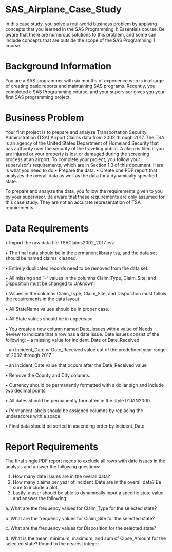 # SAS_Airplane_Case_Study
In this case study, you solve a real-world business problem by applying concepts that you learned in the SAS Programming 1: Essentials course. Be aware that there are numerous solutions to this problem, and some can include concepts that are outside the scope of the SAS Programming 1 course.

# Background Information
You are a SAS programmer with six months of experience who is in charge of creating basic reports and maintaining SAS programs. Recently, you completed a SAS Programming course, and your supervisor gives you your first SAS programming project.

# Business Problem
Your first project is to prepare and analyze Transportation Security Administration (TSA) Airport Claims data from 2002 through 2017. The TSA is an agency of the United States Department of Homeland Security that has authority over the security of the traveling public. A claim is filed if you are injured or your property is lost or damaged during the screening process at an airport. To complete your project, you follow your supervisor's requirements, which are in Section 1.3 of this document. Here is what you need to do
• Prepare the data.
• Create one PDF report that analyzes the overall data as well as the data for a dynamically specified state.


To prepare and analyze the data, you follow the requirements given to you by your supervisor. Be aware that these requirements are only assumed for this case study. They are not an accurate representation of TSA requirements.

# Data Requirements
• Import the raw data file TSAClaims2002_2017.csv. 

• The final data should be in the permanent library tsa, and the data set should be named claims_cleaned. 

• Entirely duplicated records need to be removed from the data set.

• All missing and “-“ values in the columns Claim_Type, Claim_Site, and Disposition must be changed to Unknown. 

• Values in the columns Claim_Type, Claim_Site, and Disposition must follow the requirements in the data layout.

• All StateName values should be in proper case.

• All State values should be in uppercase.

• You create a new column named Date_Issues with a value of Needs Review to indicate that a row has a date issue. Date issues consist of the following:
 – a missing value for Incident_Date or Date_Received
 
 – an Incident_Date or Date_Received value out of the predefined year range of 2002 through 2017
 
 – an Incident_Date value that occurs after the Date_Received value
 
• Remove the County and City columns.

• Currency should be permanently formatted with a dollar sign and include two decimal points.

• All dates should be permanently formatted in the style 01JAN2000.

• Permanent labels should be assigned columns by replacing the underscores with a space. 

• Final data should be sorted in ascending order by Incident_Date.

# Report Requirements
The final single PDF report needs to exclude all rows with date issues in the analysis and answer the following questions:
1. How many date issues are in the overall data?
2. How many claims per year of Incident_Date are in the overall data? Be sure to include a plot.
3. Lastly, a user should be able to dynamically input a specific state value and answer the following:

 a. What are the frequency values for Claim_Type for the selected state?
 
 b. What are the frequency values for Claim_Site for the selected state?
 
 c. What are the frequency values for Disposition for the selected state?
 
 d. What is the mean, minimum, maximum, and sum of Close_Amount for the selected state? Round to the nearest integer.
